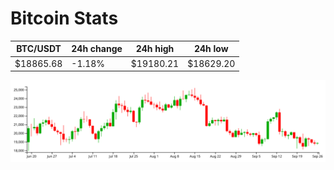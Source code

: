 # Bitcoin Stats

BTC/USDT|24h change|24h high|24h low|
|---|---|---|---|
|$18865.68|-1.18%|$19180.21|$18629.20|

<img src="./chart.svg">
